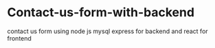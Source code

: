 # Contact-us-form-with-backend
contact us form using node js mysql express for backend and react for frontend
